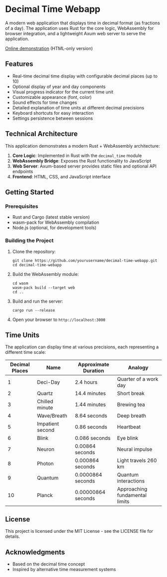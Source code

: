 # Decimal Time Webapp

A modern web application that displays time in decimal format (as fractions of a day). The application uses Rust for the core logic, WebAssembly for browser integration, and a lightweight Axum web server to serve the application.

[Online demonstration](https://v1d.dk/dt/)     (HTML-only version)

## Features

- Real-time decimal time display with configurable decimal places (up to 10)
- Optional display of year and day components
- Visual progress indicator for the current time unit
- Customizable appearance (font, color)
- Sound effects for time changes
- Detailed explanation of time units at different decimal precisions
- Keyboard shortcuts for easy interaction
- Settings persistence between sessions

## Technical Architecture

This application demonstrates a modern Rust + WebAssembly architecture:

1. **Core Logic**: Implemented in Rust with the `decimal_time` module
2. **WebAssembly Bridge**: Exposes the Rust functionality to JavaScript
3. **Web Server**: Axum-based server provides static files and optional API endpoints
4. **Frontend**: HTML, CSS, and JavaScript interface

## Getting Started

### Prerequisites

- Rust and Cargo (latest stable version)
- wasm-pack for WebAssembly compilation
- Node.js (optional, for development tools)

### Building the Project

1. Clone the repository:
   ```
   git clone https://github.com/yourusername/decimal-time-webapp.git
   cd decimal-time-webapp
   ```

2. Build the WebAssembly module:
   ```
   cd wasm
   wasm-pack build --target web
   cd ..
   ```

3. Build and run the server:
   ```
   cargo run --release
   ```

4. Open your browser to `http://localhost:3000`

## Time Units

The application can display time at various precisions, each representing a different time scale:

| Decimal Places | Name | Approximate Duration | Analogy |
|----------------|------|----------------------|---------|
| 1 | Deci-Day | 2.4 hours | Quarter of a work day |
| 2 | Quartz | 14.4 minutes | Short break |
| 3 | Chilled minute | 1.44 minutes | Brewing tea |
| 4 | Wave/Breath | 8.64 seconds | Deep breath |
| 5 | Impatient second | 0.86 seconds | Heartbeat |
| 6 | Blink | 0.086 seconds | Eye blink |
| 7 | Neuron | 0.00864 seconds | Neural impulse |
| 8 | Photon | 0.000864 seconds | Light travels 260 km |
| 9 | Quantum | 0.0000864 seconds | Quantum interactions |
| 10 | Planck | 0.00000864 seconds | Approaching fundamental limits |

## License

This project is licensed under the MIT License - see the LICENSE file for details.

## Acknowledgments

- Based on the decimal time concept
- Inspired by alternative time measurement systems
